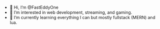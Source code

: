 - 👋 Hi, I’m @FastEddyOne
- 👀 I’m interested in web development, streaming, and gaming.
- 🌱 I’m currently learning everything I can but mostly fullstack (MERN) and lua.


